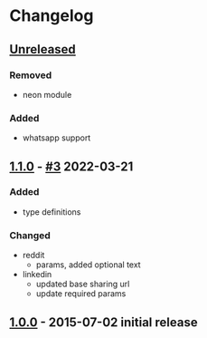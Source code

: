 # Changelog

## [Unreleased]

### Removed
- neon module

### Added
- whatsapp support

## [1.1.0] - [#3](https://github.com/noeldelgado/share-url/pull/3) 2022-03-21
### Added
- type definitions
### Changed
- reddit
  - params, added optional text
- linkedin
  - updated base sharing url
  - update required params

## [1.0.0] - 2015-07-02 initial release

[Unreleased]: https://github.com/noeldelgado/share-url/compare/v1.1.0...HEAD
[1.1.0]: https://github.com/noeldelgado/share-url/releases/tag/v1.0.0...v1.1.0
[1.0.0]: https://github.com/noeldelgado/share-url/releases/tag/v1.0.0
